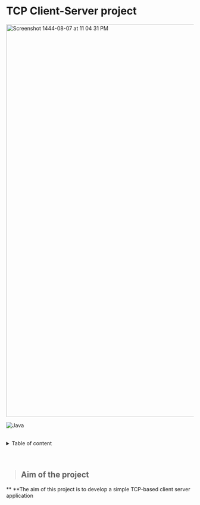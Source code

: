# TCP Client-Server project <a name="TOP"></a>

<img width="1051" alt="Screenshot 1444-08-07 at 11 04 31 PM" src="https://user-images.githubusercontent.com/116809090/221671221-3f44555e-eb9c-4e29-9c2f-2d3d9e2a826a.png">

![Java](https://img.shields.io/badge/java-%23ED8B00.svg?style=for-the-badge&logo=java&logoColor=white)

 <br>
 <details><summary> <p4> Table of content </p4> </summary>
           <p> 1.Aim of the project</p>
           <p> 2.Project Enviroment</p> 
           <p> 3.Steps for TCP socket programming connection</p>
           <p> 4.Steps for setting up the network</p>
           <p> 5.Application outputs </p>
           <p> 6.Developers Team </p> </details>
 
<br>
<br>

> ## Aim of the project 
** **The aim of this project is to develop a simple TCP-based client server application
